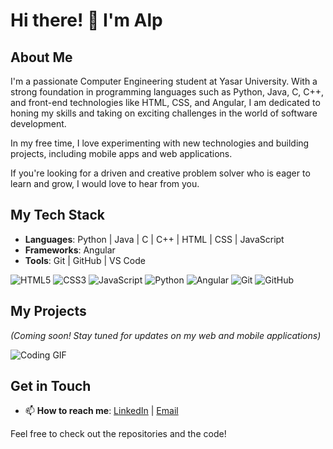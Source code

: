 # Hi there! 👋 I'm Alp

## About Me
I'm a passionate Computer Engineering student at Yasar University. With a strong foundation in programming languages such as Python, Java, C, C++, and front-end technologies like HTML, CSS, and Angular, I am dedicated to honing my skills and taking on exciting challenges in the world of software development.

In my free time, I love experimenting with new technologies and building projects, including mobile apps and web applications.

If you're looking for a driven and creative problem solver who is eager to learn and grow, I would love to hear from you.

## My Tech Stack
- **Languages**: Python | Java | C | C++ | HTML | CSS | JavaScript
- **Frameworks**: Angular
- **Tools**: Git | GitHub | VS Code

![HTML5](https://img.shields.io/badge/HTML5-%23E34F26.svg?style=for-the-badge&logo=html5&logoColor=white)
![CSS3](https://img.shields.io/badge/CSS3-%231572B6.svg?style=for-the-badge&logo=css3&logoColor=white)
![JavaScript](https://img.shields.io/badge/JavaScript-%23F7DF1E.svg?style=for-the-badge&logo=javascript&logoColor=black)
![Python](https://img.shields.io/badge/Python-3670A0?style=for-the-badge&logo=python&logoColor=ffdd54)
![Angular](https://img.shields.io/badge/Angular-DD0031?style=for-the-badge&logo=angular&logoColor=white)
![Git](https://img.shields.io/badge/Git-%23F05033.svg?style=for-the-badge&logo=git&logoColor=white)
![GitHub](https://img.shields.io/badge/GitHub-%23181717.svg?style=for-the-badge&logo=github&logoColor=white)

## My Projects
*(Coming soon! Stay tuned for updates on my web and mobile applications)*

![Coding GIF](https://media.giphy.com/media/ZVik7pBtu9dNS/giphy.gif)

## Get in Touch
- 📫 **How to reach me**: [LinkedIn](https://www.linkedin.com/in/alp-onur-turgut/) | [Email](alponurturgut123@gmail.com)

Feel free to check out the repositories and the code!


